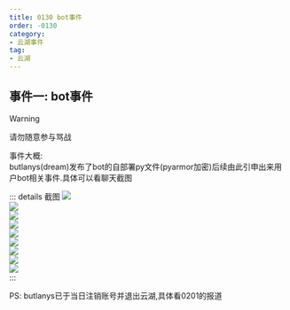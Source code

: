 ```yaml
---
title: 0130 bot事件
order: -0130
category:
- 云湖事件
tag:
- 云湖
---
```


## 事件一: bot事件  

> [!warning]
> 请勿随意参与骂战

事件大概:  
butlanys(dream)发布了bot的自部署py文件(pyarmor加密)后续由此引申出来用户bot相关事件.具体可以看聊天截图  

::: details 截图
![](https://img.yyyyt.top/vuepress/blog/yh/events/2025/01/30/截图1.jpg)  
![](https://img.yyyyt.top/vuepress/blog/yh/events/2025/01/30/截图2.jpg)  
![](https://img.yyyyt.top/vuepress/blog/yh/events/2025/01/30/截图3.jpg)  
![](https://img.yyyyt.top/vuepress/blog/yh/events/2025/01/30/截图4.jpg)  
![](https://img.yyyyt.top/vuepress/blog/yh/events/2025/01/30/截图5.jpg)  
![](https://img.yyyyt.top/vuepress/blog/yh/events/2025/01/30/截图6.jpg)  
![](https://img.yyyyt.top/vuepress/blog/yh/events/2025/01/30/截图7.jpg)  
![](https://img.yyyyt.top/vuepress/blog/yh/events/2025/01/30/截图8.jpg)  
![](https://img.yyyyt.top/vuepress/blog/yh/events/2025/01/30/截图9.jpg)  
:::

PS: butlanys已于当日注销账号并退出云湖,具体看0201的报道  